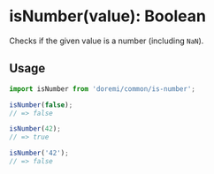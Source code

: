 # isNumber(value): Boolean

Checks if the given value is a number (including `NaN`).

## Usage

```js
import isNumber from 'doremi/common/is-number';

isNumber(false);
// => false

isNumber(42);
// => true

isNumber('42');
// => false
```

